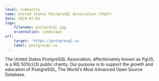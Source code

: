 ```yaml
---
level: Community
name: United States PostgreSQL Association (PgUS)
date: 2024-07-03
logo:
    filename: postgresql.jpg
    orientation: landscape
url:
    target: 'https://postgresql.us'
    label: postgresql.us
---
```

The United States PostgreSQL Association, affectionately known as PgUS, is a IRS 501(c)(3) public charity. Our purpose is to support the growth and education of PostgreSQL, The World's Most Advanced Open Source Database.
